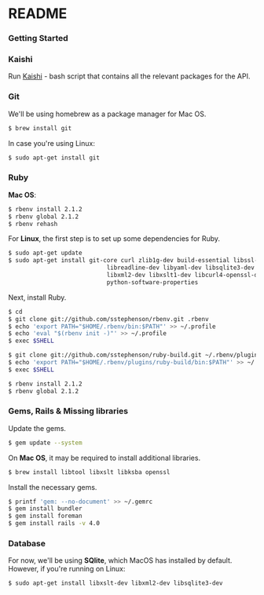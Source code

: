 # README #


### Getting Started ###

### Kaishi ###

Run [Kaishi](http://icalialabs.github.io/kaishi/) - bash script that contains all the relevant packages for the API.

### Git ###
We'll be using homebrew as a package manager for Mac OS.
```sh
$ brew install git
```
In case you're using Linux: 
```sh
$ sudo apt-get install git
```

### Ruby ###

**Mac OS**:
```sh
$ rbenv install 2.1.2
$ rbenv global 2.1.2
$ rbenv rehash
```

For **Linux**, the first step is to set up some dependencies for Ruby.
```sh
$ sudo apt-get update
$ sudo apt-get install git-core curl zlib1g-dev build-essential libssl-dev \
                            libreadline-dev libyaml-dev libsqlite3-dev sqlite3 \
                            libxml2-dev libxslt1-dev libcurl4-openssl-dev \
                            python-software-properties
```

Next, install Ruby.
```sh
$ cd
$ git clone git://github.com/sstephenson/rbenv.git .rbenv
$ echo 'export PATH="$HOME/.rbenv/bin:$PATH"' >> ~/.profile
$ echo 'eval "$(rbenv init -)"' >> ~/.profile
$ exec $SHELL

$ git clone git://github.com/sstephenson/ruby-build.git ~/.rbenv/plugins/ruby-build
$ echo 'export PATH="$HOME/.rbenv/plugins/ruby-build/bin:$PATH"' >> ~/.profile
$ exec $SHELL

$ rbenv install 2.1.2
$ rbenv global 2.1.2
```

### Gems, Rails & Missing libraries ###
Update the gems.
```sh
$ gem update --system
```

On **Mac OS**, it may be required to install additional libraries.
```sh
$ brew install libtool libxslt libksba openssl
```

Install the necessary gems.
```sh
$ printf 'gem: --no-document' >> ~/.gemrc
$ gem install bundler
$ gem install foreman
$ gem install rails -v 4.0
```

### Database ###

For now, we'll be using **SQlite**, which MacOS has installed by default. However, if you're running on Linux:
```sh
$ sudo apt-get install libxslt-dev libxml2-dev libsqlite3-dev
```
